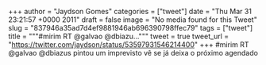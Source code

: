 
+++
author = "Jaydson Gomes"
categories = ["tweet"]
date = "Thu Mar 31 23:21:57 +0000 2011"
draft = false
image = "No media found for this Tweet"
slug = "837946a35ad7d4ef9881946ab696390798ffec79"
tags = ["tweet"]
title = """#mirim RT @galvao @dbiazu..."""
tweet = true
tweet_url = "https://twitter.com/jaydson/status/53597931546214400"
+++
#mirim RT @galvao @dbiazus pintou um imprevisto vê se já deixa o próximo agendado
